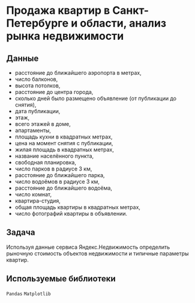 # Продажа квартир в Санкт-Петербурге и области, анализ рынка недвижимости

## Данные
-  расстояние до ближайшего аэропорта в метрах,
- число балконов,
- высота потолков,
- расстояние до центра города,
- сколько дней было размещено объявление (от публикации до снятия),
- дата публикации,
- этаж,
- всего этажей в доме,
- апартаменты,
- площадь кухни в квадратных метрах,
- цена на момент снятия с публикации,
- жилая площадь в квадратных метрах,
- название населённого пункта,
- свободная планировка,
- число парков в радиусе 3 км,
- расстояние до ближайшего парка,
- число водоёмов в радиусе 3 км,
- расстояние до ближайшего водоёма,
- число комнат,
- квартира-студия,
- общая площадь квартиры в квадратных метрах,
- число фотографий квартиры в объявлении.

## Задача
Используя данные сервиса Яндекс.Недвижимость определить рыночную стоимость объектов недвижимости и типичные параметры квартир.

## Используемые библиотеки
`Pandas` `Matplotlib`
